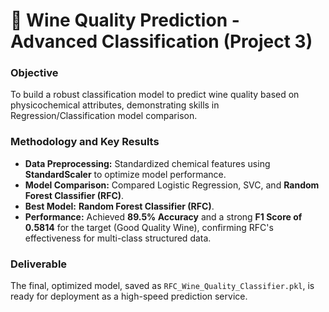 # 🍷 Wine Quality Prediction - Advanced Classification (Project 3)

### **Objective**
To build a robust classification model to predict wine quality based on physicochemical attributes, demonstrating skills in Regression/Classification model comparison.

### **Methodology and Key Results**
* **Data Preprocessing:** Standardized chemical features using **StandardScaler** to optimize model performance.
* **Model Comparison:** Compared Logistic Regression, SVC, and **Random Forest Classifier (RFC)**.
* **Best Model:** **Random Forest Classifier (RFC)**.
* **Performance:** Achieved **89.5% Accuracy** and a strong **F1 Score of 0.5814** for the target (Good Quality Wine), confirming RFC's effectiveness for multi-class structured data.

### **Deliverable**
The final, optimized model, saved as `RFC_Wine_Quality_Classifier.pkl`, is ready for deployment as a high-speed prediction service.
